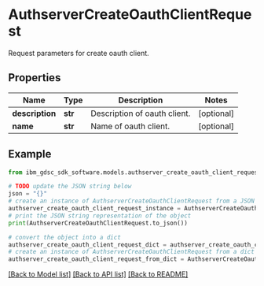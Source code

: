# AuthserverCreateOauthClientRequest

Request parameters for create oauth client.

## Properties

Name | Type | Description | Notes
------------ | ------------- | ------------- | -------------
**description** | **str** | Description of oauth client. | [optional] 
**name** | **str** | Name of oauth client. | [optional] 

## Example

```python
from ibm_gdsc_sdk_software.models.authserver_create_oauth_client_request import AuthserverCreateOauthClientRequest

# TODO update the JSON string below
json = "{}"
# create an instance of AuthserverCreateOauthClientRequest from a JSON string
authserver_create_oauth_client_request_instance = AuthserverCreateOauthClientRequest.from_json(json)
# print the JSON string representation of the object
print(AuthserverCreateOauthClientRequest.to_json())

# convert the object into a dict
authserver_create_oauth_client_request_dict = authserver_create_oauth_client_request_instance.to_dict()
# create an instance of AuthserverCreateOauthClientRequest from a dict
authserver_create_oauth_client_request_from_dict = AuthserverCreateOauthClientRequest.from_dict(authserver_create_oauth_client_request_dict)
```
[[Back to Model list]](../README.md#documentation-for-models) [[Back to API list]](../README.md#documentation-for-api-endpoints) [[Back to README]](../README.md)


